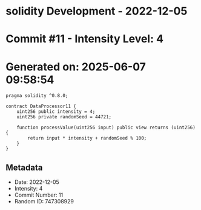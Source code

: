 ﻿# solidity Development - 2022-12-05
# Commit #11 - Intensity Level: 4
# Generated on: 2025-06-07 09:58:54
```solidity
pragma solidity ^0.8.0;

contract DataProcessor11 {
    uint256 public intensity = 4;
    uint256 private randomSeed = 44721;

    function processValue(uint256 input) public view returns (uint256) {
        return input * intensity + randomSeed % 100;
    }
}
```
## Metadata
- Date: 2022-12-05
- Intensity: 4
- Commit Number: 11
- Random ID: 747308929
